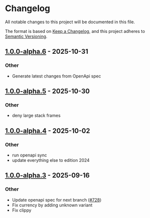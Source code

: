 # Changelog
All notable changes to this project will be documented in this file.

The format is based on [Keep a Changelog](https://keepachangelog.com/en/1.0.0/),
and this project adheres to [Semantic Versioning](https://semver.org/spec/v2.0.0.html).


## [1.0.0-alpha.6](https://github.com/arlyon/async-stripe/compare/async-stripe-treasury-v1.0.0-alpha.5...async-stripe-treasury-v1.0.0-alpha.6) - 2025-10-31

### Other

- Generate latest changes from OpenApi spec

## [1.0.0-alpha.5](https://github.com/arlyon/async-stripe/compare/async-stripe-treasury-v1.0.0-alpha.4...async-stripe-treasury-v1.0.0-alpha.5) - 2025-10-30

### Other

- deny large stack frames

## [1.0.0-alpha.4](https://github.com/arlyon/async-stripe/compare/async-stripe-treasury-v1.0.0-alpha.3...async-stripe-treasury-v1.0.0-alpha.4) - 2025-10-02

### Other

- run openapi sync
- update everything else to edition 2024

## [1.0.0-alpha.3](https://github.com/arlyon/async-stripe/compare/async-stripe-treasury-v1.0.0-alpha.2...async-stripe-treasury-v1.0.0-alpha.3) - 2025-09-16

### Other

- Update openapi spec for next branch ([#728](https://github.com/arlyon/async-stripe/pull/728))
- Fix currency by adding unknown variant
- Fix clippy
